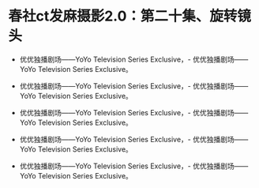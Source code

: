 # 春社ct发麻摄影2.0：第二十集、旋转镜头

- 优优独播剧场——YoYo Television Series Exclusive，- 优优独播剧场——YoYo Television Series Exclusive。

- 优优独播剧场——YoYo Television Series Exclusive，- 优优独播剧场——YoYo Television Series Exclusive。

- 优优独播剧场——YoYo Television Series Exclusive，- 优优独播剧场——YoYo Television Series Exclusive。

- 优优独播剧场——YoYo Television Series Exclusive，- 优优独播剧场——YoYo Television Series Exclusive。

- 优优独播剧场——YoYo Television Series Exclusive，- 优优独播剧场——YoYo Television Series Exclusive。